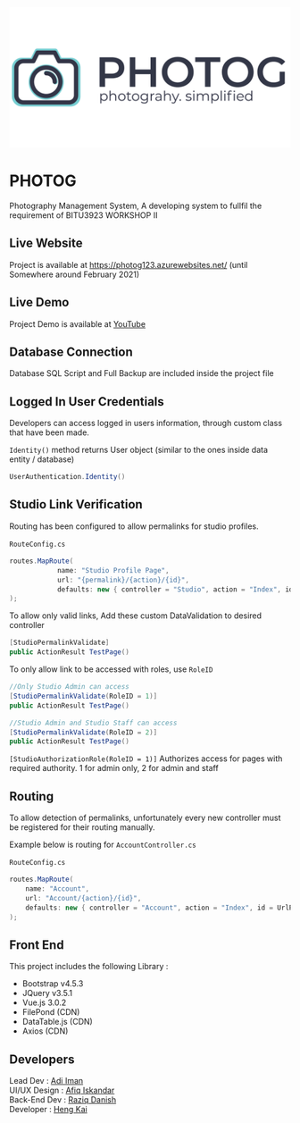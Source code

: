![Photog Logo](PMS/src/img/logo-pg.png)

# PHOTOG
Photography Management System, A developing system to fullfil the requirement of BITU3923 WORKSHOP II

## Live Website
Project is available at https://photog123.azurewebsites.net/ (until Somewhere around February 2021)

## Live Demo
Project Demo is available at [YouTube](https://youtu.be/u-zv3WHD1GM)

## Database Connection
Database SQL Script and Full Backup are included inside the project file

## Logged In User Credentials
Developers can access logged in users information, through custom class that have been made.

`Identity()` method returns User object (similar to the ones inside data entity / database) 

```csharp
UserAuthentication.Identity()
```

## Studio Link Verification
Routing has been configured to allow permalinks for studio profiles.

`RouteConfig.cs`
```csharp
routes.MapRoute(
            name: "Studio Profile Page",
            url: "{permalink}/{action}/{id}",
            defaults: new { controller = "Studio", action = "Index", id = UrlParameter.Optional }
);
```

To allow only valid links, Add these custom DataValidation to desired controller
```csharp
[StudioPermalinkValidate]
public ActionResult TestPage()
```
To only allow link to be accessed with roles, use `RoleID`
```csharp
//Only Studio Admin can access
[StudioPermalinkValidate(RoleID = 1)]
public ActionResult TestPage()
```

```csharp
//Studio Admin and Studio Staff can access
[StudioPermalinkValidate(RoleID = 2)]
public ActionResult TestPage()
```


`[StudioAuthorizationRole(RoleID = 1)]` Authorizes access for pages with required authority. 1 for admin only, 2 for admin and staff

## Routing
To allow detection of permalinks, unfortunately every new controller must be registered for their routing manually.

Example below is routing for `AccountController.cs`

`RouteConfig.cs`
```csharp
routes.MapRoute(
    name: "Account",
    url: "Account/{action}/{id}",
    defaults: new { controller = "Account", action = "Index", id = UrlParameter.Optional }
);
```

## Front End
This project includes the following Library : 

- Bootstrap v4.5.3
- JQuery v3.5.1
- Vue.js 3.0.2
- FilePond (CDN)
- DataTable.js (CDN)
- Axios (CDN)


## Developers
Lead Dev : [Adi Iman](https://github.com/adimixx)  
UI/UX Design : [Afiq Iskandar](https://github.com/afiq101)  
Back-End Dev : [Raziq Danish](https://github.com/ahmdraziq)  
Developer : [Heng Kai](https://github.com/HengKai5191)  

